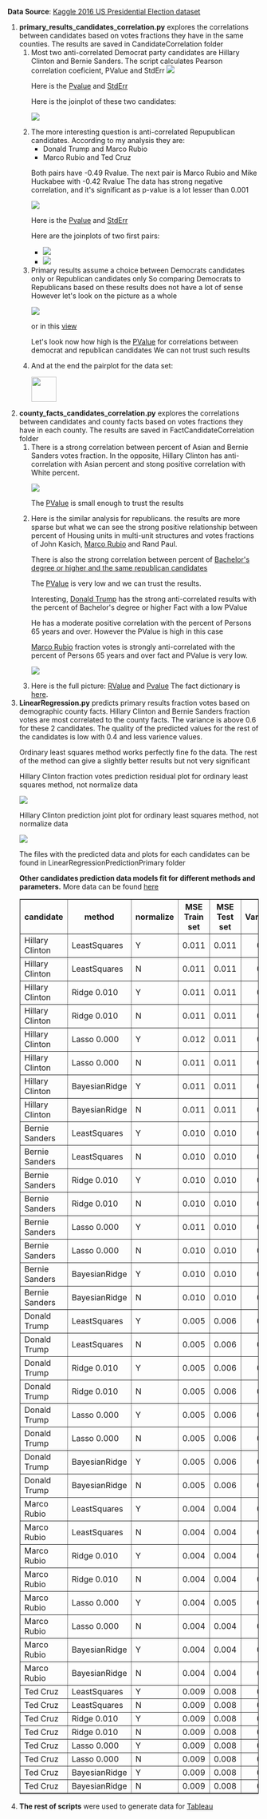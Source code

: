<b>Data Source</b>: <a href="https://www.kaggle.com/benhamner/2016-us-election">Kaggle 2016 US Presidential Election dataset</a>

<ol>
<li><b>primary_results_candidates_correlation.py</b> explores the correlations between candidates based on votes fractions they have in the same counties.
The results are saved in CandidateCorrelation folder
<ol>
<li> Most two anti-correlated Democrat party candidates are Hillary Clinton and Bernie Sanders. The script calculates Pearson correlation coeficient, PValue and StdErr
<img src="https://raw.githubusercontent.com/KaterynaD/2016USPresidentElectionPrimaryResultsAnalysis/master/CandidateCorrelation/dem_rvalue.png">
<p>Here is the <a href="https://raw.githubusercontent.com/KaterynaD/2016USPresidentElectionPrimaryResultsAnalysis/master/CandidateCorrelation/dem_pvalue.png">Pvalue</a>
 and <a href="https://raw.githubusercontent.com/KaterynaD/2016USPresidentElectionPrimaryResultsAnalysis/master/CandidateCorrelation/dem_stderr.png">StdErr</a>
<p>Here is the joinplot of these two candidates:
<p><img src="https://raw.githubusercontent.com/KaterynaD/2016USPresidentElectionPrimaryResultsAnalysis/master/CandidateCorrelation/HillaryClinton_BernieSanders_joinplot.png">

<li>The more interesting question is anti-correlated Repupublican candidates. According to my analysis they are:
<ul>
<li>Donald Trump and Marco Rubio
<li>Marco Rubio and Ted Cruz
</ul>
<p>Both pairs have -0.49 Rvalue. The next pair is Marco Rubio and Mike Huckabee with -0.42 Rvalue
The data has strong negative correlation, and it's significant as p-value is a lot lesser than 0.001

<p><img src="https://raw.githubusercontent.com/KaterynaD/2016USPresidentElectionPrimaryResultsAnalysis/master/CandidateCorrelation/rep_rvalue.png">

<p>Here is the <a href="https://raw.githubusercontent.com/KaterynaD/2016USPresidentElectionPrimaryResultsAnalysis/master/CandidateCorrelation/rep_pvalue.png">Pvalue</a>
 and <a href="https://raw.githubusercontent.com/KaterynaD/2016USPresidentElectionPrimaryResultsAnalysis/master/CandidateCorrelation/rep_stderr.png">StdErr</a>

<p>Here are the joinplots of two first pairs:
<ul>
<li><img src="https://raw.githubusercontent.com/KaterynaD/2016USPresidentElectionPrimaryResultsAnalysis/master/CandidateCorrelation/DonaldTrump_MarcoRubio_joinplot.png">
<li><img src="https://raw.githubusercontent.com/KaterynaD/2016USPresidentElectionPrimaryResultsAnalysis/master/CandidateCorrelation/MarcoRubio_TedCruz_joinplot.png">
</ul>
<li> Primary results assume a choice between Democrats candidates only or Republican candidates only
So comparing Democrats to Republicans based on these results does not have a lot of sense
However let's look on the picture as a whole

<p><img src="https://raw.githubusercontent.com/KaterynaD/2016USPresidentElectionPrimaryResultsAnalysis/master/CandidateCorrelation/rvalue.png">
<p>or in this <a href="https://raw.githubusercontent.com/KaterynaD/2016USPresidentElectionPrimaryResultsAnalysis/master/CandidateCorrelation/corrplot.png">view</a>


<p>Let's look now how high is the <a href="https://raw.githubusercontent.com/KaterynaD/2016USPresidentElectionPrimaryResultsAnalysis/master/CandidateCorrelation/pvalue.png">PValue</a> for correlations between democrat and republican candidates
We can not trust such results

<li> And at the end the pairplot for the data set:

<p><a href="https://raw.githubusercontent.com/KaterynaD/2016USPresidentElectionPrimaryResultsAnalysis/master/CandidateCorrelation/pairplot.png"><img height=50 width= 50 src="https://raw.githubusercontent.com/KaterynaD/2016USPresidentElectionPrimaryResultsAnalysis/master/CandidateCorrelation/pairplot.png"></a>
</ol>

<li> <b>county_facts_candidates_correlation.py</b> explores the correlations between candidates and county facts based on votes fractions they have in each county.
The results are saved in FactCandidateCorrelation folder
<ol>
<li> There is a strong correlation between percent of Asian and Bernie Sanders votes fraction. In the opposite, Hillary Clinton has anti-correlation with Asian percent and stong positive correlation with White percent.

<p><img src="https://raw.githubusercontent.com/KaterynaD/2016USPresidentElectionPrimaryResultsAnalysis/master/FactCandidateCorrelation/DemRvalue_max.png">

<p>The <a href="https://raw.githubusercontent.com/KaterynaD/2016USPresidentElectionPrimaryResultsAnalysis/master/FactCandidateCorrelation/DemPvalue_max.png">PValue</a> is small enough to trust the results

<li> Here is the similar analysis for republicans. the results are more sparse but what we can see the strong positive relationship
between percent of Housing units in multi-unit structures and votes fractions of John Kasich, <a href="https://raw.githubusercontent.com/KaterynaD/2016USPresidentElectionPrimaryResultsAnalysis/master/FactCandidateCorrelation/MarcoRubio_HSG096213_joinplot.png">Marco Rubio</a> and Rand Paul.

<p>There is also the strong correlation between percent of <a href="https://raw.githubusercontent.com/KaterynaD/2016USPresidentElectionPrimaryResultsAnalysis/master/FactCandidateCorrelation/MarcoRubio_EDU685213_joinplot.png">Bachelor's degree or higher and the same republican candidates</a>

<p>The <a href="https://raw.githubusercontent.com/KaterynaD/2016USPresidentElectionPrimaryResultsAnalysis/master/FactCandidateCorrelation/RepPvalue_max.png">PValue</a> is very low and we can trust the results.

<p>Interesting, <a href="https://raw.githubusercontent.com/KaterynaD/2016USPresidentElectionPrimaryResultsAnalysis/master/FactCandidateCorrelation/DonaldTrump_EDU685213_joinplot.png">Donald Trump</a> has the strong anti-correlated results with the percent of Bachelor's degree or higher Fact with a low PValue

<p>He has a moderate positive correlation with the percent of Persons 65 years and over. However the PValue is high in this case

<a href="https://raw.githubusercontent.com/KaterynaD/2016USPresidentElectionPrimaryResultsAnalysis/master/FactCandidateCorrelation/MarcoRubio_AGE775214_joinplot.png">Marco Rubio</a> fraction votes is strongly anti-correlated with the percent of Persons 65 years and over fact and PValue is very low.


<p><img src="https://raw.githubusercontent.com/KaterynaD/2016USPresidentElectionPrimaryResultsAnalysis/master/FactCandidateCorrelation/RepRvalue_max.png">

<li> Here is the full picture: <a href="https://raw.githubusercontent.com/KaterynaD/2016USPresidentElectionPrimaryResultsAnalysis/master/FactCandidateCorrelation/rvalue_facts.png">RValue</a> and <a href="https://raw.githubusercontent.com/KaterynaD/2016USPresidentElectionPrimaryResultsAnalysis/master/FactCandidateCorrelation/pvalue_facts.png">Pvalue</a>
The fact dictionary is <a href="https://github.com/KaterynaD/2016USPresidentElectionPrimaryResultsAnalysis/blob/master/SourceData/county_facts_dictionary.csv">here</a>.
</ol>
<li><b>LinearRegression.py</b> predicts primary results fraction votes based on demographic county facts.
Hillary Clinton and Bernie Sanders fraction votes are most correlated to the county facts.
The variance is above 0.6 for these 2 candidates. The quality of the predicted values for the rest of the candidates
is low with 0.4 and less varience values.

<p>Ordinary least squares method works perfectly fine fo the data. The rest of the method can give a slightly better results but not very significant
<p>Hillary Clinton fraction votes prediction residual plot for ordinary least squares method, not normalize data

<p><img src="https://raw.githubusercontent.com/KaterynaD/2016-US-President-Election-Primary-Results-Analysis/master/LinearRegressionPredictionPrimary/ols_Residual_plot_Hillary_Clinton.png">

<p>Hillary Clinton prediction joint plot for ordinary least squares method, not normalize data

<p><img src="https://raw.githubusercontent.com/KaterynaD/2016-US-President-Election-Primary-Results-Analysis/master/LinearRegressionPredictionPrimary/ols_Jointplot_Hillary_Clinton.png">

<p>The files with the predicted data and plots for each candidates can be found in LinearRegressionPredictionPrimary folder
<p><b>Other candidates prediction data models fit for different methods and parameters.</b>
More data can be found <a href="https://github.com/KaterynaD/2016-US-President-Election-Primary-Results-Analysis/blob/master/LinearRegressionPredictionPrimary/results.csv">here</a>
<br>  <table border=1>
  <thead><tr><th title="Field #1">candidate</th>
  <th title="Field #2">method</th>
  <th title="Field #3">normalize</th>
  <th title="Field #4">MSE Train set</th>
  <th title="Field #5">MSE Test set</th>
  <th title="Field #6">Variance</th>
  </tr></thead>
  <tbody><tr><td>Hillary Clinton</td>
  <td>LeastSquares </td>
  <td>Y</td>
  <td align="right">0.011</td>
  <td align="right">0.011</td>
  <td align="right">0.614</td>
  </tr>
  <tr><td>Hillary Clinton</td>
  <td>LeastSquares </td>
  <td>N</td>
  <td align="right">0.011</td>
  <td align="right">0.011</td>
  <td align="right">0.614</td>
  </tr>
  <tr><td>Hillary Clinton</td>
  <td>Ridge 0.010  </td>
  <td>Y</td>
  <td align="right">0.011</td>
  <td align="right">0.011</td>
  <td align="right">0.616</td>
  </tr>
  <tr><td>Hillary Clinton</td>
  <td>Ridge 0.010  </td>
  <td>N</td>
  <td align="right">0.011</td>
  <td align="right">0.011</td>
  <td align="right">0.614</td>
  </tr>
  <tr><td>Hillary Clinton</td>
  <td>Lasso 0.000  </td>
  <td>Y</td>
  <td align="right">0.012</td>
  <td align="right">0.011</td>
  <td align="right">0.627</td>
  </tr>
  <tr><td>Hillary Clinton</td>
  <td>Lasso 0.000  </td>
  <td>N</td>
  <td align="right">0.011</td>
  <td align="right">0.011</td>
  <td align="right">0.618</td>
  </tr>
  <tr><td>Hillary Clinton</td>
  <td>BayesianRidge</td>
  <td>Y</td>
  <td align="right">0.011</td>
  <td align="right">0.011</td>
  <td align="right">0.620</td>
  </tr>
  <tr><td>Hillary Clinton</td>
  <td>BayesianRidge</td>
  <td>N</td>
  <td align="right">0.011</td>
  <td align="right">0.011</td>
  <td align="right">0.610</td>
  </tr>
  <tr><td>Bernie Sanders</td>
  <td>LeastSquares </td>
  <td>Y</td>
  <td align="right">0.010</td>
  <td align="right">0.010</td>
  <td align="right">0.642</td>
  </tr>
  <tr><td>Bernie Sanders</td>
  <td>LeastSquares </td>
  <td>N</td>
  <td align="right">0.010</td>
  <td align="right">0.010</td>
  <td align="right">0.642</td>
  </tr>
  <tr><td>Bernie Sanders</td>
  <td>Ridge 0.010  </td>
  <td>Y</td>
  <td align="right">0.010</td>
  <td align="right">0.010</td>
  <td align="right">0.643</td>
  </tr>
  <tr><td>Bernie Sanders</td>
  <td>Ridge 0.010  </td>
  <td>N</td>
  <td align="right">0.010</td>
  <td align="right">0.010</td>
  <td align="right">0.642</td>
  </tr>
  <tr><td>Bernie Sanders</td>
  <td>Lasso 0.000  </td>
  <td>Y</td>
  <td align="right">0.011</td>
  <td align="right">0.010</td>
  <td align="right">0.649</td>
  </tr>
  <tr><td>Bernie Sanders</td>
  <td>Lasso 0.000  </td>
  <td>N</td>
  <td align="right">0.010</td>
  <td align="right">0.010</td>
  <td align="right">0.646</td>
  </tr>
  <tr><td>Bernie Sanders</td>
  <td>BayesianRidge</td>
  <td>Y</td>
  <td align="right">0.010</td>
  <td align="right">0.010</td>
  <td align="right">0.643</td>
  </tr>
  <tr><td>Bernie Sanders</td>
  <td>BayesianRidge</td>
  <td>N</td>
  <td align="right">0.010</td>
  <td align="right">0.010</td>
  <td align="right">0.640</td>
  </tr>
  <tr><td>Donald Trump</td>
  <td>LeastSquares </td>
  <td>Y</td>
  <td align="right">0.005</td>
  <td align="right">0.006</td>
  <td align="right">0.401</td>
  </tr>
  <tr><td>Donald Trump</td>
  <td>LeastSquares </td>
  <td>N</td>
  <td align="right">0.005</td>
  <td align="right">0.006</td>
  <td align="right">0.401</td>
  </tr>
  <tr><td>Donald Trump</td>
  <td>Ridge 0.010  </td>
  <td>Y</td>
  <td align="right">0.005</td>
  <td align="right">0.006</td>
  <td align="right">0.426</td>
  </tr>
  <tr><td>Donald Trump</td>
  <td>Ridge 0.010  </td>
  <td>N</td>
  <td align="right">0.005</td>
  <td align="right">0.006</td>
  <td align="right">0.402</td>
  </tr>
  <tr><td>Donald Trump</td>
  <td>Lasso 0.000  </td>
  <td>Y</td>
  <td align="right">0.005</td>
  <td align="right">0.006</td>
  <td align="right">0.417</td>
  </tr>
  <tr><td>Donald Trump</td>
  <td>Lasso 0.000  </td>
  <td>N</td>
  <td align="right">0.005</td>
  <td align="right">0.006</td>
  <td align="right">0.407</td>
  </tr>
  <tr><td>Donald Trump</td>
  <td>BayesianRidge</td>
  <td>Y</td>
  <td align="right">0.005</td>
  <td align="right">0.006</td>
  <td align="right">0.428</td>
  </tr>
  <tr><td>Donald Trump</td>
  <td>BayesianRidge</td>
  <td>N</td>
  <td align="right">0.005</td>
  <td align="right">0.006</td>
  <td align="right">0.411</td>
  </tr>
  <tr><td>Marco Rubio</td>
  <td>LeastSquares </td>
  <td>Y</td>
  <td align="right">0.004</td>
  <td align="right">0.004</td>
  <td align="right">0.228</td>
  </tr>
  <tr><td>Marco Rubio</td>
  <td>LeastSquares </td>
  <td>N</td>
  <td align="right">0.004</td>
  <td align="right">0.004</td>
  <td align="right">0.228</td>
  </tr>
  <tr><td>Marco Rubio</td>
  <td>Ridge 0.010  </td>
  <td>Y</td>
  <td align="right">0.004</td>
  <td align="right">0.004</td>
  <td align="right">0.242</td>
  </tr>
  <tr><td>Marco Rubio</td>
  <td>Ridge 0.010  </td>
  <td>N</td>
  <td align="right">0.004</td>
  <td align="right">0.004</td>
  <td align="right">0.228</td>
  </tr>
  <tr><td>Marco Rubio</td>
  <td>Lasso 0.000  </td>
  <td>Y</td>
  <td align="right">0.004</td>
  <td align="right">0.005</td>
  <td align="right">0.226</td>
  </tr>
  <tr><td>Marco Rubio</td>
  <td>Lasso 0.000  </td>
  <td>N</td>
  <td align="right">0.004</td>
  <td align="right">0.004</td>
  <td align="right">0.242</td>
  </tr>
  <tr><td>Marco Rubio</td>
  <td>BayesianRidge</td>
  <td>Y</td>
  <td align="right">0.004</td>
  <td align="right">0.004</td>
  <td align="right">0.253</td>
  </tr>
  <tr><td>Marco Rubio</td>
  <td>BayesianRidge</td>
  <td>N</td>
  <td align="right">0.004</td>
  <td align="right">0.004</td>
  <td align="right">0.243</td>
  </tr>
  <tr><td>Ted Cruz</td>
  <td>LeastSquares </td>
  <td>Y</td>
  <td align="right">0.009</td>
  <td align="right">0.008</td>
  <td align="right">0.326</td>
  </tr>
  <tr><td>Ted Cruz</td>
  <td>LeastSquares </td>
  <td>N</td>
  <td align="right">0.009</td>
  <td align="right">0.008</td>
  <td align="right">0.326</td>
  </tr>
  <tr><td>Ted Cruz</td>
  <td>Ridge 0.010  </td>
  <td>Y</td>
  <td align="right">0.009</td>
  <td align="right">0.008</td>
  <td align="right">0.348</td>
  </tr>
  <tr><td>Ted Cruz</td>
  <td>Ridge 0.010  </td>
  <td>N</td>
  <td align="right">0.009</td>
  <td align="right">0.008</td>
  <td align="right">0.326</td>
  </tr>
  <tr><td>Ted Cruz</td>
  <td>Lasso 0.000  </td>
  <td>Y</td>
  <td align="right">0.009</td>
  <td align="right">0.008</td>
  <td align="right">0.374</td>
  </tr>
  <tr><td>Ted Cruz</td>
  <td>Lasso 0.000  </td>
  <td>N</td>
  <td align="right">0.009</td>
  <td align="right">0.008</td>
  <td align="right">0.322</td>
  </tr>
  <tr><td>Ted Cruz</td>
  <td>BayesianRidge</td>
  <td>Y</td>
  <td align="right">0.009</td>
  <td align="right">0.008</td>
  <td align="right">0.362</td>
  </tr>
  <tr><td>Ted Cruz</td>
  <td>BayesianRidge</td>
  <td>N</td>
  <td align="right">0.009</td>
  <td align="right">0.008</td>
  <td align="right">0.318</td>
  </tr>
  </tbody></table>
<li><b>The rest of scripts</b> were used to generate data for <a href="https://public.tableau.com/views/2016ElectionPrimaryResults/CandidateCorrelationHeatmap?:embed=y&:display_count=yes&:showTabs=y">Tableau</a>

</ol>
